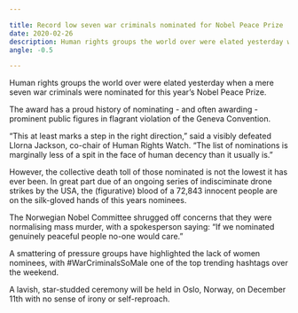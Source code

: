 ```yaml
---

title: Record low seven war criminals nominated for Nobel Peace Prize
date: 2020-02-26
description: Human rights groups the world over were elated yesterday when a mere seven war criminals were nominated for this year’s Nobel Peace Prize.
angle: -0.5

---
```


Human rights groups the world over were elated yesterday when a mere seven war criminals were nominated for this year’s Nobel Peace Prize.

The award has a proud history of nominating - and often awarding - prominent public figures in flagrant violation of the Geneva Convention.

“This at least marks a step in the right direction,” said a visibly defeated Llorna Jackson, co-chair of Human Rights Watch. “The list of nominations is marginally less of a spit in the face of human decency than it usually is.”

However, the collective death toll of those nominated is not the lowest it has ever been. In great part due of an ongoing series of indisciminate drone strikes by the USA, the (figurative) blood of a 72,843 innocent people are on the silk-gloved hands of this years nominees.

The Norwegian Nobel Committee shrugged off concerns that they were normalising mass murder, with a spokesperson saying: “If we nominated genuinely peaceful people no-one would care.”

A smattering of pressure groups have highlighted the lack of women nominees, with #WarCriminalsSoMale one of the top trending hashtags over the weekend.

A lavish, star-studded ceremony will be held in Oslo, Norway, on December 11th with no sense of irony or self-reproach.